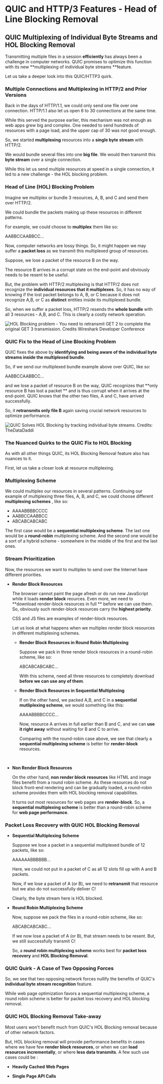 # QUIC and HTTP/3 Features - Head of Line Blocking Removal

## QUIC Multiplexing of Individual Byte Streams and HOL Blocking Removal

Transmitting multiple files in a session **efficiently** has always been a challenge in computer networks. QUIC  promises to optimize this function with its new **multiplexing of individual byte streams **feature.

Let us take a deeper look into this QUIC/HTTP3 quirk.

### Multiple Connections and Multiplexing in HTTP/2 and Prior Versions

Back in the days of HTTP/1.1, we could only send one file over one connection. HTTP/1.1 also let us open 6 to 30 connections at the same time.

While this served the purpose earlier, this mechanism was not enough as web apps grew big and complex. One needed to send hundreds of resources with a page load, and the upper cap of 30 was not good enough.

So, we started **multiplexing** resources into a **single byte stream** with HTTP/2.

We would bundle several files into one **big file**. We would then transmit this **byte stream** over a single connection.

While this let us send multiple resources at speed in a single connection, it led to a new challenge - the HOL blocking problem.

### Head of Line (HOL) Blocking Problem

Imagine we multiplex or bundle 3 resources, A, B, and C and send them over HTTP/2.

We could bundle the packets making up these resources in different patterns.

For example, we could choose to **multiplex** them like so:

AABBCCAABBCC...

Now, computer networks are lossy things. So, it might happen we may suffer a **packet loss** as we transmit this multiplexed group of resources.

Suppose, we lose a packet of the resource B on the way.

The resource B arrives in a corrupt state on the end-point and obviously needs to be resent to be useful.

But, the problem with HTTP/2 multiplexing is that HTTP/2 does not recognize the **individual resources that it multiplexes**. So, it has no way of knowing if the lost packet belongs to A, B, or C because it does not recognize A,B, or C as **distinct** entities inside its multiplexed bundle.

So, when we suffer a packet loss, HTTP/2 resends the **whole bundle** with all 3 resources - A,B, and C. This is clearly a costly network operation.

![HOL Blocking problem - You need to retransmit GET 2 to complete the original GET 3 transmission. Credits Wireshark Developer Conference](./img/HOL_Blocking.png)

### QUIC Fix to the Head of Line Blocking Problem

QUIC fixes the above by **identifying and being aware of the individual byte streams inside the multiplexed bundle**. 

So, if we send our multiplexed bundle example above over QUIC, like so:

AABBCCAABBCC...

and we lose a packet of resource B on the way, QUIC recognizes that **only resource B has lost a packet ** and is thus corrupt when it arrives at the end-point. QUIC knows that the other two files, A and C, have arrived successfully.

So, it **retransmits only file B** again saving crucial network resources to optimize performance.

![QUIC Solves HOL Blocking by tracking individual byte streams. Credits: TheDataDaddi](./img/QUIC_multiplexing_indibytestreams.png)

### The Nuanced Quirks to the QUIC Fix to HOL Blocking

As with all other things QUIC, its HOL Blocking Removal feature also has nuances to it.

First, let us take a closer look at resource multiplexing.

### Multiplexing Scheme 

We could multiplex our resources in several patterns. Continuing our example of multiplexing three files, A, B, and C, we could choose different **multiplexing schemes** , like so:

- AAAABBBBCCCC
- AABBCCAABBCC
- ABCABCABCABC

The first case would be a **sequential multiplexing scheme**. The last one would be a **round-robin** multiplexing scheme. And the second one would be a sort of a hybrid scheme - somewhere in the middle of the first and the last ones.

### Stream Prioritization

Now, the resources we want to multiplex to send over the Internet have different priorities.

- **Render Block Resources**

  The browser cannot paint the page afresh or do run new JavaScript while it loads **render block** reources. Even more, we need to **download render-block resources in full ** before we can use them. So, obviously such render-block resources carry the **highest priority**.

  CSS and JS files are examples of render-block resources.

  Let us look at what happens when we multiplex render block resources in different multiplexing schemes.

  - **Render Block Resources in Round Robin Multiplexing**

    Suppose we pack in three render block resources in a round-robin scheme, like so:

    ABCABCABCABC...

    With this scheme, need all three resources to completely download **before we can use any of them**.

  - **Render Block Resources in Sequential Multiplexing**

    If on the other hand, we packed A,B, and C in a **sequential mutliplexing scheme**, we would something like this:

    AAAABBBBCCCC...

    Now, resource A arrives in full earlier than B and C, and we can **use it right away** without waiting for B and C to arrive.

    Comparing with the round-robin case above, we see that clearly a **sequential multiplexing scheme** is better for **render-block** resources.

    ​

- **Non Render Block Resources**

  On the other hand, **non render block resources** like HTML and image files benefit from a round robin scheme. As these resources do not block front-end rendering and can be gradually loaded, a round-robin scheme provides them with HOL blocking removal capabilities.

  It turns out most resources for web pages are **render-block**. So, a **sequential multiplexing scheme** is better than a round-robin scheme for **web page performance**.

### Packet Loss Recovery with QUIC HOL Blocking Removal

- **Sequential Multiplexing Scheme**

  Suppose we lose a packet in a sequential multiplexed bundle of 12 packets, like so:

  AAAAAABBBBBB...

  Here, we could not put in a packet of C as all 12 slots fill up with A and B packets.

  Now, if we lose a packet of A (or B), we need to **retransmit** that resource but we also do not  successfully deliver C!

  Clearly, the byte stream here is HOL blocked.

- **Round Robin Multiplexing Scheme**

  Now, suppose we pack the files in a round-robin scheme, like so:

  ABCABCABCABC...

  If we now lose a packet of A (or B), that stream needs to be resent. But, we still successfully transmit C!

  So, a **round robin multiplexing scheme** works best for **packet loss recovery** and **HOL Blocking Removal**.

### QUIC Quirk - A Case of Two Opposing Forces

So, we see that two opposing network forces nullify the benefits of QUIC's **individual byte stream recognition** feature.

While web page optimization favors a sequential multiplexing scheme, a round robin scheme is better for packet loss recovery and HOL blocking removal.

### QUIC HOL Blocking Removal Take-away 

Most users won't benefit much from QUIC's HOL Blocking removal because of other network factors.

But, HOL blocking removal will provide performance benefits in cases where we have few **render block resources**, or when we can **load resources incrementally**, or where **less data transmits**. A few such use cases could be :

- **Heavily Cached Web Pages**

- **Single Page API Calls**

  ​

